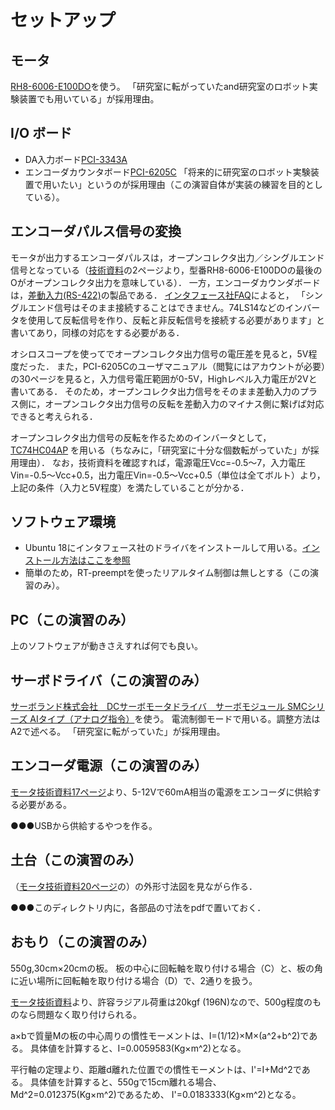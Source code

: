 # セットアップ

## モータ
[RH8-6006-E100DO](https://www.hds.co.jp/products/lineup/rotary/02ra08_rh/)を使う。
「研究室に転がっていたand研究室のロボット実験装置でも用いている」が採用理由。


## I/O ボード
* DA入力ボード[PCI-3343A](http://www.interface.co.jp/catalog/prdc.asp?name=pci-3343a)
* エンコーダカウンタボード[PCI-6205C](http://www.interface.co.jp/catalog/prdc.asp?name=pci-6205c)
「将来的に研究室のロボット実験装置で用いたい」というのが採用理由（この演習自体が実装の練習を目的としている）。


## エンコーダパルス信号の変換
モータが出力するエンコーダパルスは，オープンコレクタ出力／シングルエンド信号となっている（[技術資料](https://www.hds.co.jp/products/dl_technicaldocument/index.html#rotary-rh-001)の2ページより，型番RH8-6006-E100DOの最後のOがオープンコレクタ出力を意味している）．
一方，エンコーダカウンダボードは，[差動入力(RS-422)](http://www.interface.co.jp/catalog/prdc.asp?name=PCI-6205C&phase=spe)の製品である．
[インタフェース社FAQ](http://www.interface.co.jp/support/faq_result.asp?file_name=455&ref=rss)によると，
「シングルエンド信号はそのまま接続することはできません。74LS14などのインバータを使用して反転信号を作り、反転と非反転信号を接続する必要があります」と書いてあり，同様の対応をする必要がある．

オシロスコープを使ってでオープンコレクタ出力信号の電圧差を見ると，5V程度だった．
また，PCI-6205Cのユーザマニュアル（閲覧にはアカウントが必要）の30ページを見ると，入力信号電圧範囲が0-5V，Highレベル入力電圧が2Vと書いてある．
そのため，オープンコレクタ出力信号をそのまま差動入力のプラス側に，オープンコレクタ出力信号の反転を差動入力のマイナス側に繋げば対応できると考えられる．

オープンコレクタ出力信号の反転を作るためのインバータとして，[TC74HC04AP](https://toshiba.semicon-storage.com/jp/product/logic/cmos-logic/detail.TC74HC04AP.html)
を用いる（ちなみに，「研究室に十分な個数転がっていた」が採用理由）．
なお，技術資料を確認すれば，電源電圧Vcc=-0.5～7，入力電圧Vin=-0.5～Vcc+0.5，出力電圧Vin=-0.5～Vcc+0.5（単位は全てボルト）より，上記の条件（入力と5V程度）を満たしていることが分かる．


## ソフトウェア環境
* Ubuntu 18にインタフェース社のドライバをインストールして用いる。[インストール方法はここを参照](https://github.com/numahha/interface_ubuntu18)
* 簡単のため，RT-preemptを使ったリアルタイム制御は無しとする（この演習のみ）。


## PC（この演習のみ）
上のソフトウェアが動きさえすれば何でも良い。


## サーボドライバ（この演習のみ）
[サーボランド株式会社　DCサーボモータドライバ　サーボモジュール SMCシリーズ AIタイプ（アナログ指令）](http://www.servoland.co.jp/products/price.html#SMC)を使う。
電流制御モードで用いる。調整方法はA2で述べる。
「研究室に転がっていた」が採用理由。

## エンコーダ電源（この演習のみ）
[モータ技術資料17ページ](https://www.hds.co.jp/products/dl_technicaldocument/index.html#rotary-rh-001)より、5-12Vで60mA相当の電源をエンコーダに供給する必要がある。

●●●USBから供給するやつを作る。


## 土台（この演習のみ）
（[モータ技術資料20ページ](https://www.hds.co.jp/products/dl_technicaldocument/index.html#rotary-rh-001)の）の外形寸法図を見ながら作る．

●●●このディレクトリ内に，各部品の寸法をpdfで置いておく．


## おもり（この演習のみ）

550g,30cm×20cmの板。
板の中心に回転軸を取り付ける場合（C）と、板の角に近い場所に回転軸を取り付ける場合（D）で、2通りを扱う。

[モータ技術資料](https://www.hds.co.jp/products/data/pdf/technicaldocument/rotary/RH_Series_supermini_manual_ja_0104-4R-TRH.pdf)より、許容ラジアル荷重は20kgf (196N)なので、500g程度のものなら問題なく取り付けられる。

a×bで質量Mの板の中心周りの慣性モーメントは、I=(1/12)×M×(a^2+b^2)である。
具体値を計算すると、I=0.0059583(Kg×m^2)となる。

平行軸の定理より、距離d離れた位置での慣性モーメントは、I'=I+Md^2である。
具体値を計算すると、550gで15cm離れる場合、Md^2=0.012375(Kg×m^2)であるため、
I'=0.0183333(Kg×m^2)となる。


